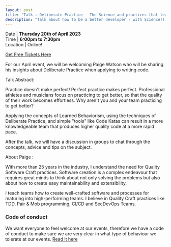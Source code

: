 ```yaml
---
layout: post
title: 'Talk : Deliberate Practice - The Science and practices that lead us to get better'
description: "Talk about how to be a better developer - with Science!!!"
---
```

Date | **Thursday 20th of April 2023** <br>
Time | **6:00pm to 7:30pm**<br>
Location | Online!

[Get Free Tickets Here](https://www.eventbrite.co.uk/e/deliberate-practice-the-science-and-practices-that-lead-us-to-get-better-tickets-606758118867)

For our April event, we will be welcoming Paige Watson who will be sharing his insights about Deliberate Practice when applying to writing code. 

Talk Abstract: 

Practice doesn't make perfect! Perfect practice makes perfect.
Professional athletes and musicians focus on practicing to get better, so that the quality of their work becomes effortless. Why aren't you and your team practicing to get better?

Applying the concepts of Learned Behaviorism, using the techniques of Deliberate Practice, and simple "tools" like Code Katas can result in a more knowledgeable team that produces higher quality code at a more rapid pace.


After the talk, we will have a discussion in groups to chat through the concepts, advice and tips on the subject.


About Paige : 

With more than 25 years in the industry, I understand the need for Quality Software Craft practices. Software creation is a complex endeavour that requires great minds to think about not only solving the problems but also about how to create easy maintainability and extensibility. 

I teach teams how to create well-crafted software and processes for maturing into high-performing teams. I believe in Quality Craft practices like TDD, Pair & Mob programming, CI/CD and SecDevOps Teams.


### Code of conduct 

We want everyone to feel welcome at our events, therefore we have a code of conduct to make sure we are very clear in what type of behaviour we tolerate at our events.
[Read it here](https://www.codecraftuk.org/code-of-conduct.html)
